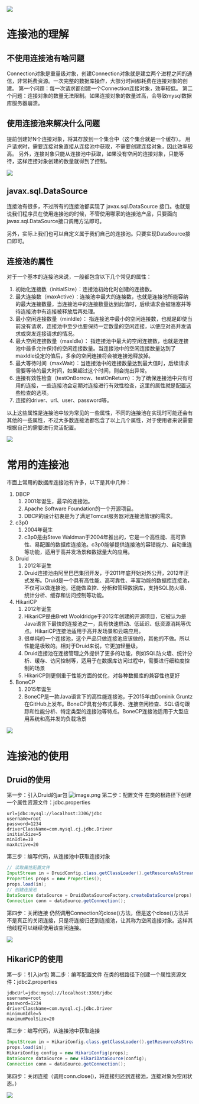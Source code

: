 ![](https://cdn.nlark.com/yuque/0/2023/jpeg/21376908/1692002570088-3338946f-42b3-4174-8910-7e749c31e950.jpeg#averageHue=%23f9f8f8&from=url&id=QuvZJ&originHeight=78&originWidth=1400&originalType=binary&ratio=1&rotation=0&showTitle=false&status=done&style=shadow&title=)
# 连接池的理解
## 不使用连接池有啥问题
Connection对象是重量级对象，创建Connection对象就是建立两个进程之间的通信，非常耗费资源。一次完整的数据库操作，大部分时间都耗费在连接对象的创建。
第一个问题：每一次请求都创建一个Connection连接对象，效率较低。
第二个问题：连接对象的数量无法限制。如果连接对象的数量过高，会导致mysql数据库服务器崩溃。
## 使用连接池来解决什么问题
提前创建好N个连接对象，将其存放到一个集合中（这个集合就是一个缓存）。
用户请求时，需要连接对象直接从连接池中获取，不需要创建连接对象，因此效率较高。
另外，连接对象只能从连接池中获取，如果没有空闲的连接对象，只能等待，这样连接对象创建的数量就得到了控制。

![](https://cdn.nlark.com/yuque/0/2023/jpeg/21376908/1692002570088-3338946f-42b3-4174-8910-7e749c31e950.jpeg#averageHue=%23f9f8f8&from=url&id=EwEtJ&originHeight=78&originWidth=1400&originalType=binary&ratio=1&rotation=0&showTitle=false&status=done&style=shadow&title=)
## javax.sql.DataSource
连接池有很多，不过所有的连接池都实现了 javax.sql.DataSource 接口。也就是说我们程序员在使用连接池的时候，不管使用哪家的连接池产品，只要面向javax.sql.DataSource接口调用方法即可。

另外，实际上我们也可以自定义属于我们自己的连接池。只要实现DataSource接口即可。
## 连接池的属性
对于一个基本的连接池来说，一般都包含以下几个常见的属性：

1.  初始化连接数（initialSize）：连接池初始化时创建的连接数。 
2.  最大连接数（maxActive）：连接池中最大的连接数，也就是连接池所能容纳的最大连接数量，当连接池中的连接数量达到此值时，后续请求会被阻塞并等待连接池中有连接被释放后再处理。 
3.  最小空闲连接数量（minIdle）： 指连接池中最小的空闲连接数，也就是即使当前没有请求，连接池中至少也要保持一定数量的空闲连接，以便应对高并发请求或突发连接请求的情况。
4.  最大空闲连接数量（maxIdle）： 指连接池中最大的空闲连接数，也就是连接池中最多允许保持的空闲连接数量。当连接池中的空闲连接数量达到了maxIdle设定的值后，多余的空闲连接将会被连接池释放掉。
5.  最大等待时间（maxWait）：当连接池中的连接数量达到最大值时，后续请求需要等待的最大时间，如果超过这个时间，则会抛出异常。 
6.  连接有效性检查（testOnBorrow、testOnReturn）：为了确保连接池中只有可用的连接，一些连接池会定期对连接进行有效性检查，这里的属性就是配置这些检查的选项。 
7.  连接的driver、url、user、password等。 

以上这些属性是连接池中较为常见的一些属性，不同的连接池在实现时可能还会有其他的一些属性，不过大多数连接池都包含了以上几个属性，对于使用者来说需要根据自己的需要进行灵活配置。

![](https://cdn.nlark.com/yuque/0/2023/jpeg/21376908/1692002570088-3338946f-42b3-4174-8910-7e749c31e950.jpeg#averageHue=%23f9f8f8&from=url&id=gbJUU&originHeight=78&originWidth=1400&originalType=binary&ratio=1&rotation=0&showTitle=false&status=done&style=shadow&title=)
# 常用的连接池
市面上常用的数据库连接池有许多，以下是其中几种：

1. DBCP
   1. 2001年诞生，最早的连接池。
   2. Apache Software Foundation的一个开源项目。
   3. DBCP的设计初衷是为了满足Tomcat服务器对连接池管理的需求。
2. c3p0
   1. 2004年诞生
   2. c3p0是由Steve Waldman于2004年推出的，它是一个高性能、高可靠性、易配置的数据库连接池。c3p0能够提供连接池的容错能力、自动重连等功能，适用于高并发场景和数据量大的应用。
3. Druid
   1. 2012年诞生
   2. Druid连接池由阿里巴巴集团开发，于2011年底开始对外公开，2012年正式发布。Druid是一个具有高性能、高可靠性、丰富功能的数据库连接池，不仅可以做连接池，还能做监控、分析和管理数据库，支持SQL防火墙、统计分析、缓存和访问控制等功能。
4. HikariCP
   1. 2012年诞生
   2. HikariCP是由Brett Wooldridge于2012年创建的开源项目，它被认为是Java语言下最快的连接池之一，具有快速启动、低延迟、低资源消耗等优点。HikariCP连接池适用于高并发场景和云端应用。
   3. 很单纯的一个连接池，这个产品只做连接池应该做的，其他的不做。所以性能是极致的。相对于Druid来说，它更加轻量级。
   4. Druid连接池在连接管理之外提供了更多的功能，例如SQL防火墙、统计分析、缓存、访问控制等，适用于在数据库访问过程中，需要进行细粒度控制的场景
   5. HikariCP则更侧重于性能方面的优化，对各种数据库的兼容性也更好
5. BoneCP
   1. 2015年诞生
   2. BoneCP是一款Java语言下的高性能连接池，于2015年由Dominik Gruntz在GitHub上发布。BoneCP具有分布式事务、连接空闲检查、SQL语句跟踪和性能分析、特定类型的连接池等特点。BoneCP连接池适用于大型应用系统和高并发的负载场景

![](https://cdn.nlark.com/yuque/0/2023/jpeg/21376908/1692002570088-3338946f-42b3-4174-8910-7e749c31e950.jpeg#averageHue=%23f9f8f8&from=url&id=GF4Pn&originHeight=78&originWidth=1400&originalType=binary&ratio=1&rotation=0&showTitle=false&status=done&style=shadow&title=)
# 连接池的使用
## Druid的使用
第一步：引入Druid的jar包
![image.png](https://cdn.nlark.com/yuque/0/2024/png/21376908/1713164785681-0fdb049c-2a06-40e4-83cd-bfc876d8b696.png#averageHue=%23fdfcfb&clientId=u80e8c903-6055-4&from=paste&height=66&id=u7fa2aef7&originHeight=66&originWidth=180&originalType=binary&ratio=1&rotation=0&showTitle=false&size=1594&status=done&style=shadow&taskId=u1da80432-7b19-4905-a407-56e3e288d88&title=&width=180)
第二步：配置文件
在类的根路径下创建一个属性资源文件：jdbc.properties

```properties
url=jdbc:mysql://localhost:3306/jdbc
username=root
password=1234
driverClassName=com.mysql.cj.jdbc.Driver
initialSize=5
minIdle=10
maxActive=20
```
第三步：编写代码，从连接池中获取连接对象
```java
// 读取属性配置文件
InputStream in = DruidConfig.class.getClassLoader().getResourceAsStream("jdbc.properties");
Properties props = new Properties();
props.load(in);
// 创建连接池
DataSource dataSource = DruidDataSourceFactory.createDataSource(props);
Connection conn = dataSource.getConnection();
```
第四步：关闭连接
仍然调用Connection的close()方法，但是这个close()方法并不是真正的关闭连接，只是将连接归还到连接池，让其称为空闲连接对象。这样其他线程可以继续使用该空闲连接。

![](https://cdn.nlark.com/yuque/0/2023/jpeg/21376908/1692002570088-3338946f-42b3-4174-8910-7e749c31e950.jpeg#averageHue=%23f9f8f8&from=url&id=jWx0g&originHeight=78&originWidth=1400&originalType=binary&ratio=1&rotation=0&showTitle=false&status=done&style=shadow&title=)
## HikariCP的使用
第一步：引入jar包
第二步：编写配置文件
在类的根路径下创建一个属性资源文件：jdbc2.properties

```properties
jdbcUrl=jdbc:mysql://localhost:3306/jdbc
username=root
password=1234
driverClassName=com.mysql.cj.jdbc.Driver
minimumIdle=5
maximumPoolSize=20
```
第三步：编写代码，从连接池中获取连接
```java
InputStream in = HikariConfig.class.getClassLoader().getResourceAsStream("config.properties");
props.load(in);
HikariConfig config = new HikariConfig(props);
DataSource dataSource = new HikariDataSource(config);
Connection conn = dataSource.getConnection();
```
第四步：关闭连接（调用conn.close()，将连接归还到连接池，连接对象为空闲状态。）

![](https://cdn.nlark.com/yuque/0/2023/jpeg/21376908/1692002570088-3338946f-42b3-4174-8910-7e749c31e950.jpeg#averageHue=%23f9f8f8&from=url&id=ReZzm&originHeight=78&originWidth=1400&originalType=binary&ratio=1&rotation=0&showTitle=false&status=done&style=shadow&title=)

